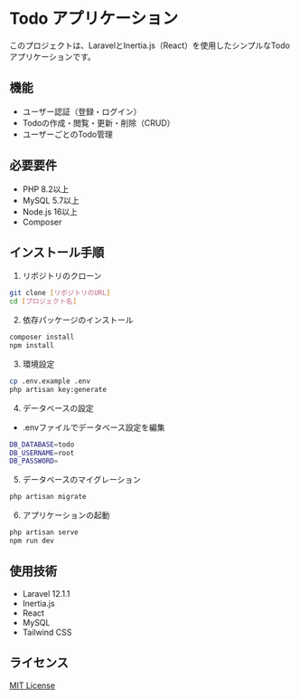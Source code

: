 # Todo アプリケーション

このプロジェクトは、LaravelとInertia.js（React）を使用したシンプルなTodoアプリケーションです。

## 機能

- ユーザー認証（登録・ログイン）
- Todoの作成・閲覧・更新・削除（CRUD）
- ユーザーごとのTodo管理

## 必要要件

- PHP 8.2以上
- MySQL 5.7以上
- Node.js 16以上
- Composer

## インストール手順

1. リポジトリのクローン
```bash
git clone [リポジトリのURL]
cd [プロジェクト名]
```

2. 依存パッケージのインストール
```bash
composer install
npm install
```

3. 環境設定
```bash
cp .env.example .env
php artisan key:generate
```

4. データベースの設定
- .envファイルでデータベース設定を編集
```bash
DB_DATABASE=todo
DB_USERNAME=root
DB_PASSWORD=
```

5. データベースのマイグレーション
```bash
php artisan migrate
```

6. アプリケーションの起動
```bash
php artisan serve
npm run dev
```

## 使用技術

- Laravel 12.1.1
- Inertia.js
- React
- MySQL
- Tailwind CSS

## ライセンス

[MIT License](LICENSE)
